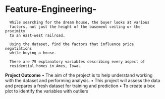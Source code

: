 # Feature-Engineering-

      While searching for the dream house, the buyer looks at various 
      factors, not just the height of the basement ceiling or the proximity 
      to an east-west railroad.
      
      Using the dataset, find the factors that influence price negotiations 
      while buying a house.
      
      There are 79 explanatory variables describing every aspect of 
      residential homes in Ames, Iowa.

**Project Outcome**
• The aim of the project is to help understand working with the 
dataset and performing analysis.
• This project will assess the data and prepares a fresh dataset 
for training and prediction
• To create a box plot to identify the variables with outliers
